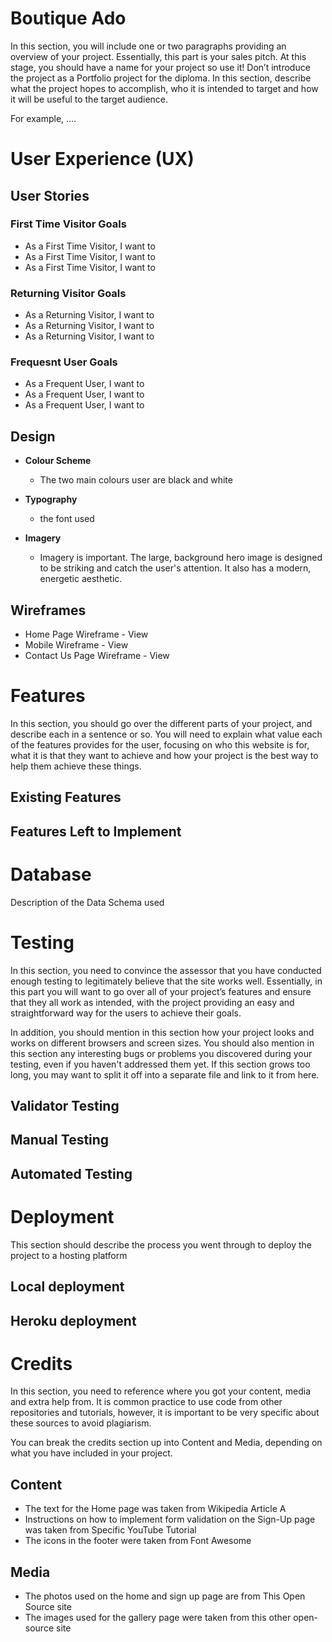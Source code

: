 # Boutique Ado

In this section, you will include one or two paragraphs providing an overview of your project. Essentially, this part is your sales pitch. At this stage, you should have a name for your project so use it! Don’t introduce the project as a Portfolio project for the diploma. In this section, describe what the project hopes to accomplish, who it is intended to target and how it will be useful to the target audience.

For example, ....

# User Experience (UX)

## User Stories

### First Time Visitor Goals
* As a First Time Visitor, I want to 
* As a First Time Visitor, I want to 
* As a First Time Visitor, I want to 

### Returning Visitor Goals
* As a Returning Visitor, I want to
* As a Returning Visitor, I want to
* As a Returning Visitor, I want to  

### Frequesnt User Goals
* As a Frequent User, I want to
* As a Frequent User, I want to
* As a Frequent User, I want to

## Design 

* __Colour Scheme__
  * The two main colours user are black and white

* __Typography__
  * the font used

* __Imagery__
  * Imagery is important. The large, background hero image is designed to be striking and catch the user's attention. It also has a modern, energetic aesthetic.

## Wireframes 
* Home Page Wireframe - View
* Mobile Wireframe - View
* Contact Us Page Wireframe - View

# Features 
In this section, you should go over the different parts of your project, and describe each in a sentence or so. You will need to explain what value each of the features provides for the user, focusing on who this website is for, what it is that they want to achieve and how your project is the best way to help them achieve these things.

## Existing Features

## Features Left to Implement

# Database 
Description of the Data Schema used 

# Testing

In this section, you need to convince the assessor that you have conducted enough testing to legitimately believe that the site works well. Essentially, in this part you will want to go over all of your project’s features and ensure that they all work as intended, with the project providing an easy and straightforward way for the users to achieve their goals.

In addition, you should mention in this section how your project looks and works on different browsers and screen sizes.
You should also mention in this section any interesting bugs or problems you discovered during your testing, even if you haven't addressed them yet.
If this section grows too long, you may want to split it off into a separate file and link to it from here.

## Validator Testing

## Manual Testing

## Automated Testing

# Deployment
This section should describe the process you went through to deploy the project to a hosting platform

## Local deployment

## Heroku deployment

# Credits

In this section, you need to reference where you got your content, media and extra help from. It is common practice to use code from other repositories and tutorials, however, it is important to be very specific about these sources to avoid plagiarism.

You can break the credits section up into Content and Media, depending on what you have included in your project.

## Content
* The text for the Home page was taken from Wikipedia Article A
* Instructions on how to implement form validation on the Sign-Up page was taken from Specific YouTube Tutorial
* The icons in the footer were taken from Font Awesome

## Media
* The photos used on the home and sign up page are from This Open Source site
* The images used for the gallery page were taken from this other open-source site

